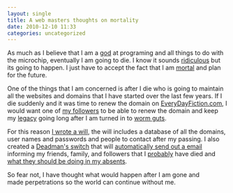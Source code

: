 ```yaml
---
layout: single
title: A web masters thoughts on mortality
date: 2010-12-10 11:33
categories: uncategorized
---
```

As much as I believe that I am a <a href="http://en.wikipedia.org/wiki/God_complex">god</a> at programing and all things to do with the microchip, eventually I am going to die. I know it sounds <a href="http://www.merriam-webster.com/dictionary/ridiculous">ridiculous</a> but its going to happen. I just have to accept the fact that I am <a href="http://en.wikipedia.org/wiki/Mortality">mortal</a> and plan for the future.

One of the things that I am concerned is after I die who is going to maintain all the websites and domains that I have started over the last few years. If I die suddenly and it was time to renew the domain on <a href="http://everydayfiction.com/">EveryDayFiction.com</a>, I would want one of <a href="http://en.wikipedia.org/wiki/Narcissistic_personality_disorder">my followers</a> to be able to renew the domain and keep my <a href="http://en.wikipedia.org/wiki/Legacy">legacy</a> going long after I am turned in to <a href="http://en.wikipedia.org/wiki/Atheism">worm guts</a>.

For this reason <a href="http://en.wikipedia.org/wiki/Will_(law)">I wrote a will</a>, the will includes a database of all the domains, user names and passwords and people to contact after my passing. I also created a <a href="http://www.abluestar.com/utilities/death_clock/">Deadman's switch</a> that will <a href="http://en.wikipedia.org/wiki/Dead_man's_switch">automatically send out a email</a> informing my friends, family, and followers that I <a href="http://en.wikipedia.org/wiki/Software_bug">probably</a> have died and <a href="http://en.wikipedia.org/wiki/World_domination">what they should be doing in my absents</a>.

So fear not, I have thought what would happen after I am gone and made perpetrations so the world can continue without me.
